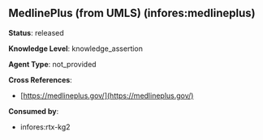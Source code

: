 [//]: # (DO NOT MANUALLY EDIT THIS FILE. IT IS GENERATED FROM A TEMPLATE.)

## MedlinePlus (from UMLS) (infores:medlineplus)

**Status**: released
  
**Knowledge Level**: knowledge_assertion
  
**Agent Type**: not_provided



**Cross References**:

- [https://medlineplus.gov/](https://medlineplus.gov/)


**Consumed by**:

- infores:rtx-kg2
